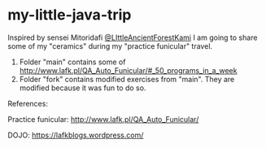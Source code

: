 # my-little-java-trip
Inspired by sensei Mitoridafi [@LIttleAncientForestKami] I am going to share some of my "ceramics" during my "practice funicular" travel.

1. Folder "main" contains some of http://www.lafk.pl/QA_Auto_Funicular/#_50_programs_in_a_week
2. Folder "fork" contains modified exercises from "main". They are modified because it was fun to do so.

References:

Practice funicular: http://www.lafk.pl/QA_Auto_Funicular/

DOJO: https://lafkblogs.wordpress.com/

[@LIttleAncientForestKami]: https://github.com/LIttleAncientForestKami

